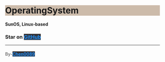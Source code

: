 <style>
    h1 {
        display: box;
        background-color: #cba;
    }
    a {
        display: box;
        background-color: #343235;
        color: dodgerblue;
    }
    h4 {
        color:gray;
    }
</style>
# <h1>OperatingSystem</h1>
<b>SunOS, Linux-based<b>

<h3>Star on <a href="github.com">GitHub</a></h3>
<hr>
<h4>By-<a href="https://github.com/13381512347">Chen0089</a></h4>